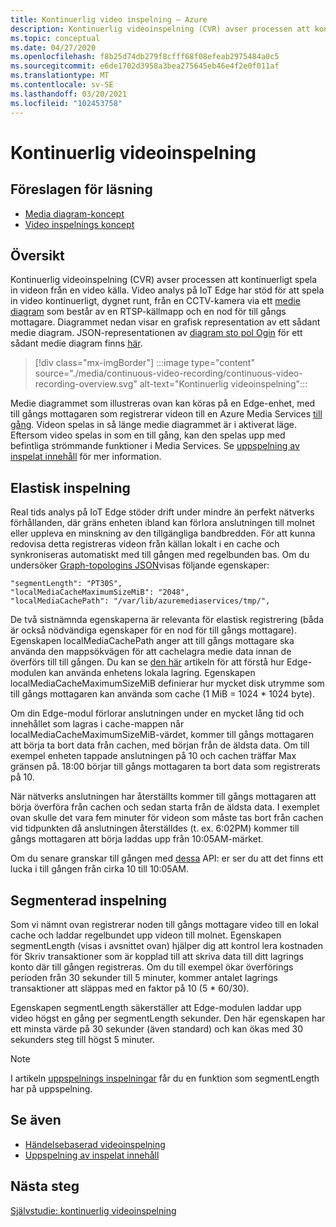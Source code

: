 ```yaml
---
title: Kontinuerlig video inspelning – Azure
description: Kontinuerlig videoinspelning (CVR) avser processen att kontinuerligt spela in videon från en video källa. I det här avsnittet beskrivs vad CVR är.
ms.topic: conceptual
ms.date: 04/27/2020
ms.openlocfilehash: f8b25d74db279f8cfff68f08efeab2975484a0c5
ms.sourcegitcommit: e6de1702d3958a3bea275645eb46e4f2e0f011af
ms.translationtype: MT
ms.contentlocale: sv-SE
ms.lasthandoff: 03/20/2021
ms.locfileid: "102453758"
---
```

# <a name="continuous-video-recording"></a>Kontinuerlig videoinspelning  

## <a name="suggested-pre-reading"></a>Föreslagen för läsning  

* [Media diagram-koncept](media-graph-concept.md)
* [Video inspelnings koncept](video-recording-concept.md)

## <a name="overview"></a>Översikt

Kontinuerlig videoinspelning (CVR) avser processen att kontinuerligt spela in videon från en video källa. Video analys på IoT Edge har stöd för att spela in video kontinuerligt, dygnet runt, från en CCTV-kamera via ett [medie diagram](media-graph-concept.md) som består av en RTSP-källmapp och en nod för till gångs mottagare. Diagrammet nedan visar en grafisk representation av ett sådant medie diagram. JSON-representationen av [diagram sto pol Ogin](media-graph-concept.md#media-graph-topologies-and-instances) för ett sådant medie diagram finns [här](https://github.com/Azure/live-video-analytics/tree/master/MediaGraph/topologies/cvr-asset).

> [!div class="mx-imgBorder"]
> :::image type="content" source="./media/continuous-video-recording/continuous-video-recording-overview.svg" alt-text="Kontinuerlig videoinspelning":::

Medie diagrammet som illustreras ovan kan köras på en Edge-enhet, med till gångs mottagaren som registrerar videon till en Azure Media Services [till gång](terminology.md#asset). Videon spelas in så länge medie diagrammet är i aktiverat läge. Eftersom video spelas in som en till gång, kan den spelas upp med befintliga strömmande funktioner i Media Services. Se [uppspelning av inspelat innehåll](video-playback-concept.md) för mer information.

## <a name="resilient-recording"></a>Elastisk inspelning

Real tids analys på IoT Edge stöder drift under mindre än perfekt nätverks förhållanden, där gräns enheten ibland kan förlora anslutningen till molnet eller uppleva en minskning av den tillgängliga bandbredden. För att kunna redovisa detta registreras videon från källan lokalt i en cache och synkroniseras automatiskt med till gången med regelbunden bas. Om du undersöker [Graph-topologins JSON](https://github.com/Azure/live-video-analytics/tree/master/MediaGraph/topologies/cvr-asset/topology.json)visas följande egenskaper:

```
"segmentLength": "PT30S",
"localMediaCacheMaximumSizeMiB": "2048",
"localMediaCachePath": "/var/lib/azuremediaservices/tmp/",
```

De två sistnämnda egenskaperna är relevanta för elastisk registrering (båda är också nödvändiga egenskaper för en nod för till gångs mottagare). Egenskapen localMediaCachePath anger att till gångs mottagare ska använda den mappsökvägen för att cachelagra medie data innan de överförs till till gången. Du kan se [den här](../../iot-edge/how-to-access-host-storage-from-module.md) artikeln för att förstå hur Edge-modulen kan använda enhetens lokala lagring. Egenskapen localMediaCacheMaximumSizeMiB definierar hur mycket disk utrymme som till gångs mottagaren kan använda som cache (1 MiB = 1024 * 1024 byte). 

Om din Edge-modul förlorar anslutningen under en mycket lång tid och innehållet som lagras i cache-mappen når localMediaCacheMaximumSizeMiB-värdet, kommer till gångs mottagaren att börja ta bort data från cachen, med början från de äldsta data. Om till exempel enheten tappade anslutningen på 10 och cachen träffar Max gränsen på. 18:00 börjar till gångs mottagaren ta bort data som registrerats på 10. 

När nätverks anslutningen har återställts kommer till gångs mottagaren att börja överföra från cachen och sedan starta från de äldsta data. I exemplet ovan skulle det vara fem minuter för videon som måste tas bort från cachen vid tidpunkten då anslutningen återställdes (t. ex. 6:02PM) kommer till gångs mottagaren att börja laddas upp från 10:05AM-märket.

Om du senare granskar till gången med [dessa](playback-recordings-how-to.md) API: er ser du att det finns ett lucka i till gången från cirka 10 till 10:05AM.

## <a name="segmented-recording"></a>Segmenterad inspelning  

Som vi nämnt ovan registrerar noden till gångs mottagare video till en lokal cache och laddar regelbundet upp videon till molnet. Egenskapen segmentLength (visas i avsnittet ovan) hjälper dig att kontrol lera kostnaden för Skriv transaktioner som är kopplad till att skriva data till ditt lagrings konto där till gången registreras. Om du till exempel ökar överförings perioden från 30 sekunder till 5 minuter, kommer antalet lagrings transaktioner att släppas med en faktor på 10 (5 * 60/30).

Egenskapen segmentLength säkerställer att Edge-modulen laddar upp video högst en gång per segmentLength sekunder. Den här egenskapen har ett minsta värde på 30 sekunder (även standard) och kan ökas med 30 sekunders steg till högst 5 minuter.

> [!NOTE]
> I artikeln [uppspelnings inspelningar](playback-recordings-how-to.md) får du en funktion som segmentLength har på uppspelning.

## <a name="see-also"></a>Se även

* [Händelsebaserad videoinspelning](event-based-video-recording-concept.md)
* [Uppspelning av inspelat innehåll](video-playback-concept.md)

## <a name="next-steps"></a>Nästa steg

[Självstudie: kontinuerlig videoinspelning](continuous-video-recording-tutorial.md)

